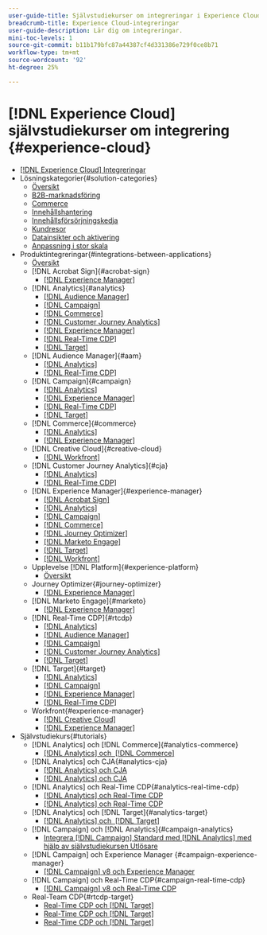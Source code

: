 ```yaml
---
user-guide-title: Självstudiekurser om integreringar i Experience Cloud
breadcrumb-title: Experience Cloud-integreringar
user-guide-description: Lär dig om integreringar.
mini-toc-levels: 1
source-git-commit: b11b179bfc87a44387cf4d331386e729f0ce8b71
workflow-type: tm+mt
source-wordcount: '92'
ht-degree: 25%

---
```



# [!DNL Experience Cloud] självstudiekurser om integrering {#experience-cloud}

+ [[!DNL Experience Cloud] Integreringar](./overview.md)
+ Lösningskategorier{#solution-categories}
   + [Översikt](./solution-categories/overview.md)
   + [B2B-marknadsföring](./solution-categories/b2b.md)
   + [Commerce](./solution-categories/commerce.md)
   + [Innehållshantering](./solution-categories/content-management.md)
   + [Innehållsförsörjningskedja](./solution-categories/content-supply-chain.md)
   + [Kundresor](./solution-categories/customer-journeys.md)
   + [Datainsikter och aktivering](./solution-categories/data-insights.md)
   + [Anpassning i stor skala](./solution-categories/personalization.md)
+ Produktintegreringar{#integrations-between-applications}
   + [Översikt](./integrations-between-applications/overview.md)
   + [!DNL Acrobat Sign]{#acrobat-sign}
      + [[!DNL Experience Manager]](./integrations-between-applications/acrobat-sign/acrobat-sign-experience-manager.md)
   + [!DNL Analytics]{#analytics}
      + [[!DNL Audience Manager]](./integrations-between-applications/analytics/analytics-aam.md)
      + [[!DNL Campaign]](./integrations-between-applications/analytics/analytics-campaign.md)
      + [[!DNL Commerce]](./integrations-between-applications/analytics/analytics-commerce.md)
      + [[!DNL Customer Journey Analytics]](./integrations-between-applications/analytics/analytics-customer-journey-analytics.md)
      + [[!DNL Experience Manager]](./integrations-between-applications/analytics/analytics-experience-manager.md)
      + [[!DNL Real-Time CDP]](./integrations-between-applications/analytics/analytics-rtcdp.md)
      + [[!DNL Target]](./integrations-between-applications/analytics/analytics-target.md)
   + [!DNL Audience Manager]{#aam}
      + [[!DNL Analytics]](./integrations-between-applications/aam/aam-analytics.md)
      + [[!DNL Real-Time CDP]](./integrations-between-applications/aam/aam-rtcdp.md)
   + [!DNL Campaign]{#campaign}
      + [[!DNL Analytics]](./integrations-between-applications/campaign/campaign-analytics.md)
      + [[!DNL Experience Manager]](./integrations-between-applications/campaign/campaign-experience-manager.md)
      + [[!DNL Real-Time CDP]](./integrations-between-applications/campaign/campaign-rtcdp.md)
      + [[!DNL Target]](./integrations-between-applications/campaign/campaign-target.md)
   + [!DNL Commerce]{#commerce}
      + [[!DNL Analytics]](./integrations-between-applications/commerce/commerce-analytics.md)
      + [[!DNL Experience Manager]](./integrations-between-applications/commerce/commerce-experience-manager.md)
   + [!DNL Creative Cloud]{#creative-cloud}
      + [[!DNL Workfront]](./integrations-between-applications/creative-cloud/creative-cloud-workfront.md)
   + [!DNL Customer Journey Analytics]{#cja}
      + [[!DNL Analytics]](./integrations-between-applications/cja/customer-journey-analytics-analytics.md)
      + [[!DNL Real-Time CDP]](./integrations-between-applications/cja/cja-rtcdp.md)
   + [!DNL Experience Manager]{#experience-manager}
      + [[!DNL Acrobat Sign]](./integrations-between-applications/experience-manager/experience-manager-acrobat-sign.md)
      + [[!DNL Analytics]](./integrations-between-applications/experience-manager/experience-manager-analytics.md)
      + [[!DNL Campaign]](./integrations-between-applications/experience-manager/experience-manager-campaign.md)
      + [[!DNL Commerce]](./integrations-between-applications/experience-manager/experience-manager-commerce.md)
      + [[!DNL Journey Optimizer]](./integrations-between-applications/experience-manager/experience-manager-journey-optimizer.md)
      + [[!DNL Marketo Engage]](./integrations-between-applications/experience-manager/experience-manager-marketo.md)
      + [[!DNL Target]](./integrations-between-applications/experience-manager/experience-manager-target.md)
      + [[!DNL Workfront]](./integrations-between-applications/experience-manager/experience-manager-workfront.md)
   + Upplevelse [!DNL Platform]{#experience-platform}
      + [Översikt](./integrations-between-applications/experience-platform/platform.md)
   + Journey Optimizer{#journey-optimizer}
      + [[!DNL Experience Manager]](./integrations-between-applications/journey-optimizer/journey-optimizer-experience-manager.md)
   + [!DNL Marketo Engage]{#marketo}
      + [[!DNL Experience Manager]](./integrations-between-applications/marketo/marketo-experience-manager.md)
   + [!DNL Real-Time CDP]{#rtcdp}
      + [[!DNL Analytics]](./integrations-between-applications/rtcdp/rtcdp-analytics.md)
      + [[!DNL Audience Manager]](./integrations-between-applications/rtcdp/rtcdp-aam.md)
      + [[!DNL Campaign]](./integrations-between-applications/rtcdp/rtcdp-campaign.md)
      + [[!DNL Customer Journey Analytics]](./integrations-between-applications/rtcdp/rtcdp-cja.md)
      + [[!DNL Target]](./integrations-between-applications/rtcdp/rtcdp-target.md)
   + [!DNL Target]{#target}
      + [[!DNL Analytics]](./integrations-between-applications/target/target-analytics.md)
      + [[!DNL Campaign]](./integrations-between-applications/target/target-campaign.md)
      + [[!DNL Experience Manager]](./integrations-between-applications/target/target-experience-manager.md)
      + [[!DNL Real-Time CDP]](./integrations-between-applications/target/target-rtcdp.md)
   + Workfront{#experience-manager}
      + [[!DNL Creative Cloud]](./integrations-between-applications/workfront/workfront-creative-cloud.md)
      + [[!DNL Experience Manager]](./integrations-between-applications/workfront/workfront-experience-manager.md)
+ Självstudiekurs{#tutorials}
   + [!DNL Analytics] och [!DNL Commerce]{#analytics-commerce}
      + [[!DNL Analytics] och  [!DNL Commerce]](./tutorials/analytics-commerce/analytics-commerce.md)
   + [!DNL Analytics] och CJA{#analytics-cja}
      + [[!DNL Analytics] och CJA](./tutorials/analytics-cja/experience-platform-edge.md)
      + [[!DNL Analytics] och CJA](./tutorials/analytics-cja/experience-platform-source-connector.md)
   + [!DNL Analytics] och Real-Time CDP{#analytics-real-time-cdp}
      + [[!DNL Analytics] och Real-Time CDP](./tutorials/analytics-rtcdp/experience-platform-edge.md)
      + [[!DNL Analytics] och Real-Time CDP](./tutorials/analytics-rtcdp/experience-platform-source-connector.md)
   + [!DNL Analytics] och [!DNL Target]{#analytics-target}
      + [[!DNL Analytics] och  [!DNL Target]](./tutorials/analytics-target/analytics-target.md)
   + [!DNL Campaign] och [!DNL Analytics]{#campaign-analytics}
      + [Integrera [!DNL Campaign] Standard med [!DNL Analytics] med hjälp av självstudiekursen Utlösare](./tutorials/campaign-analytics/campaign-analytics-trigger.md)
   + [!DNL Campaign] och Experience Manager {#campaign-experience-manager}
      + [[!DNL Campaign] v8 och Experience Manager](./tutorials/campaign-aem/campaign-v8-with-experience-manager.md)
   + [!DNL Campaign] och Real-Time CDP{#campaign-real-time-cdp}
      + [[!DNL Campaign] v8 och Real-Time CDP](./tutorials/campaign-rtcdp/campaign-v8-real-time-cdp.md)
   + Real-Team CDP{#rtcdp-target}
      + [Real-Time CDP och [!DNL Target]](./tutorials/rtcdp-target/web-sdk-and-target-destination.md)
      + [Real-Time CDP och [!DNL Target]](./tutorials/rtcdp-target/mobile-sdk-and-target-destination.md)
      + [Real-Time CDP och [!DNL Target]](./tutorials/rtcdp-target/atjs-and-target-destination.md)
